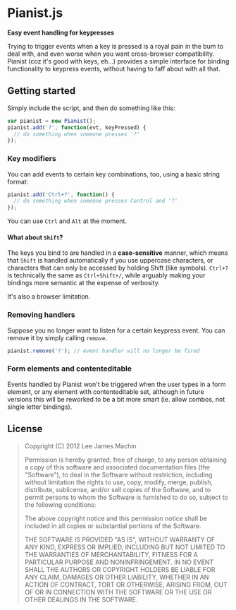# Pianist.js #
**Easy event handling for keypresses**

Trying to trigger events when a key is pressed is a royal pain in the
bum to deal with, and even worse when you want cross-browser
compatibility. Pianist (coz it's good with keys, eh...) provides a
simple interface for binding functionality to keypress events, without
having to faff about with all that.

## Getting started ##
Simply include the script, and then do something like this:

```javascript
var pianist = new Pianist();
pianist.add('?', function(evt, keyPressed) {
  // do something when someone presses '?'
});
```

### Key modifiers ###
You can add events to certain key combinations, too, using a basic
string format:

```javascript
pianist.add('Ctrl+?', function() {
  // do something when someone presses Control and '?'
});
```

You can use `Ctrl` and `Alt` at the moment.

#### What about `Shift`? ####
The keys you bind to are handled in a **case-sensitive** manner, which
means that `Shift` is handled automatically if you use uppercase
characters, or characters that can only be accessed by holding Shift
(like symbols). `Ctrl+?` is technically the same as `Ctrl+Shift+/`,
while arguably making your bindings more semantic at the expense of verbosity.

It's also a browser limitation.

### Removing handlers ###
Suppose you no longer want to listen for a certain keypress event. You
can remove it by simply calling `remove`.

```javascript
pianist.remove('?'); // event handler will no longer be fired
```

### Form elements and contenteditable ###
Events handled by Pianist won't be triggered when the user types in a
form element, or any element with contenteditable set, although in
future versions this will be reworked to be a bit more smart
(ie. allow combos, not single letter bindings).

## License ##

> Copyright (C) 2012 Lee James Machin
>
> Permission is hereby granted, free of charge, to any person obtaining
> a copy of this software and associated documentation files (the
> "Software"), to deal in the Software without restriction, including
> without limitation the rights to use, copy, modify, merge, publish,
> distribute, sublicense, and/or sell copies of the Software, and to
> permit persons to whom the Software is furnished to do so, subject to
> the following conditions:
>
> The above copyright notice and this permission notice shall be
> included in all copies or substantial portions of the Software.
>
> THE SOFTWARE IS PROVIDED "AS IS", WITHOUT WARRANTY OF ANY KIND,
> EXPRESS OR IMPLIED, INCLUDING BUT NOT LIMITED TO THE WARRANTIES OF
> MERCHANTABILITY, FITNESS FOR A PARTICULAR PURPOSE AND
> NONINFRINGEMENT. IN NO EVENT SHALL THE AUTHORS OR COPYRIGHT HOLDERS BE
> LIABLE FOR ANY CLAIM, DAMAGES OR OTHER LIABILITY, WHETHER IN AN ACTION
> OF CONTRACT, TORT OR OTHERWISE, ARISING FROM, OUT OF OR IN CONNECTION
> WITH THE SOFTWARE OR THE USE OR OTHER DEALINGS IN THE SOFTWARE.
